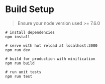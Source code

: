 # Build Setup

>Ensure your node version used >= 7.6.0

```
# install dependencies
npm install

# serve with hot reload at localhost:3000
npm run dev

# build for production with minification
npm run build

# run unit tests
npm run test
```
